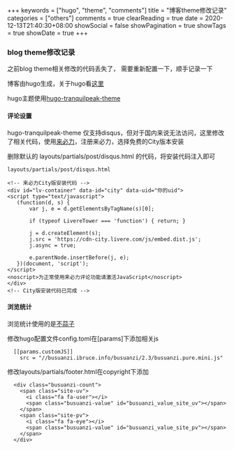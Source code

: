+++
keywords = ["hugo", "theme", "comments"]
title = "博客theme修改记录"
categories = ["others"]
comments = true
clearReading = true
date = 2020-12-13T21:40:30+08:00 
showSocial = false
showPagination = true
showTags = true
showDate = true
+++


### blog theme修改记录 

之前blog theme相关修改的代码丢失了， 需要重新配置一下，顺手记录一下

博客由hugo生成，关于hugo看[这里](https://gohugo.io/)

hugo主题使用[hugo-tranquilpeak-theme](https://github.com/kakawait/hugo-tranquilpeak-theme)

#### 评论设置

hugo-tranquilpeak-theme 仅支持disqus，但对于国内来说无法访问，这里修改了相关代码，使用[来必力](https://www.livere.com/)，注册来必力，选择免费的City版本安装

删除默认的 layouts/partials/post/disqus.html 的代码，将安装代码注入即可

```
layouts/partials/post/disqus.html

<!-- 来必力City版安装代码 -->
<div id="lv-container" data-id="city" data-uid="你的uid">
<script type="text/javascript">
   (function(d, s) {
       var j, e = d.getElementsByTagName(s)[0];

       if (typeof LivereTower === 'function') { return; }

       j = d.createElement(s);
       j.src = 'https://cdn-city.livere.com/js/embed.dist.js';
       j.async = true;

       e.parentNode.insertBefore(j, e);
   })(document, 'script');
</script>
<noscript>为正常使用来必力评论功能请激活JavaScript</noscript>
</div>
<!-- City版安装代码已完成 -->
```

#### 浏览统计

浏览统计使用的是[不蒜子](https://busuanzi.ibruce.info/)

修改hugo配置文件config.toml在[params]下添加相关js

```
  [[params.customJS]]
    src = "//busuanzi.ibruce.info/busuanzi/2.3/busuanzi.pure.mini.js"
```

修改layouts/partials/footer.html在copyright下添加

```
  <div class="busuanzi-count">
    <span class="site-uv">
      <i class="fa fa-user"></i>
      <span class="busuanzi-value" id="busuanzi_value_site_uv"></span>
    </span>
    <span class="site-pv">
      <i class="fa fa-eye"></i>
      <span class="busuanzi-value" id="busuanzi_value_site_pv"></span>
    </span>
  </div>
```